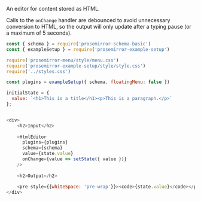 An editor for content stored as HTML.

Calls to the `onChange` handler are debounced to avoid unnecessary conversion to HTML, so the output will only update after a typing pause (or a maximum of 5 seconds).

```js
const { schema } = require('prosemirror-schema-basic')
const { exampleSetup } = require('prosemirror-example-setup')

require('prosemirror-menu/style/menu.css')
require('prosemirror-example-setup/style/style.css')
require('../styles.css')

const plugins = exampleSetup({ schema, floatingMenu: false })

initialState = {
  value: `<h1>This is a title</h1><p>This is a paragraph.</p>`
};


<div>
    <h2>Input</h2>
    
    <HtmlEditor 
      plugins={plugins}
      schema={schema}
      value={state.value} 
      onChange={value => setState({ value })}
    />
    
    <h2>Output</h2>
    
    <pre style={{whiteSpace: 'pre-wrap'}}><code>{state.value}</code></pre>
</div>
```
